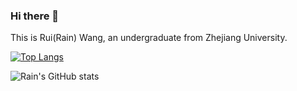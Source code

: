 ### Hi there 👋

This is Rui(Rain) Wang, an undergraduate from Zhejiang University.

[![Top Langs](https://github-readme-stats.vercel.app/api/top-langs/?username=RainWang6188&layout=compact)](https://github.com/Christmas/github-readme-stats)

![Rain's GitHub stats](https://github-readme-stats.vercel.app/api?username=RainWang6188&show_icons=true&theme=tokyonight)


<!--
**RainWang6188/RainWang6188** is a ✨ _special_ ✨ repository because its `README.md` (this file) appears on your GitHub profile.

Here are some ideas to get you started:

- 🔭 I’m currently working on ...
- 🌱 I’m currently learning ...
- 👯 I’m looking to collaborate on ...
- 🤔 I’m looking for help with ...
- 💬 Ask me about ...
- 📫 How to reach me: ...
- 😄 Pronouns: ...
- ⚡ Fun fact: ...
-->
